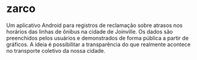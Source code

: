 # zarco

Um aplicativo Android para registros de reclamação sobre atrasos nos horários das linhas de ônibus na cidade de Joinville.
Os dados são preenchidos pelos usuários e demonstrados de forma pública a partir de gráficos. A ideia é possibilitar a transparência do que realmente acontece no transporte coletivo da nossa cidade.
